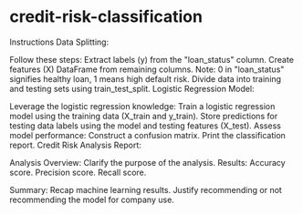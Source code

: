 # credit-risk-classification
Instructions
Data Splitting:

Follow these steps:
Extract labels (y) from the "loan_status" column.
Create features (X) DataFrame from remaining columns.
Note: 0 in "loan_status" signifies healthy loan, 1 means high default risk.
Divide data into training and testing sets using train_test_split.
Logistic Regression Model:

Leverage the logistic regression knowledge:
Train a logistic regression model using the training data (X_train and y_train).
Store predictions for testing data labels using the model and testing features (X_test).
Assess model performance:
Construct a confusion matrix.
Print the classification report.
Credit Risk Analysis Report:

Analysis Overview: Clarify the purpose of the analysis.
Results:
Accuracy score.
Precision score.
Recall score.

Summary:
Recap machine learning results.
Justify recommending or not recommending the model for company use.

